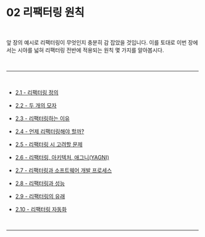 # 02 리팩터링 원칙

<br>

앞 장의 예시로 리팩터링이 무엇인지 충분히 감 잡았을 것입니다. 이를 토대로 이번 장에서는 시야를 넓혀 리팩터링 전반에 적용되는 원칙 몇 가지를 알아봅시다.

<br>

---

<br>

- [2.1 - 리팩터링 정의](https://github.com/Esoolgnah/Summary_of_Refactoring_2nd_Edition/blob/main/Notes/02_리팩터링_원칙/02_01_리팩터링_정의.md)

- [2.2 - 두 개의 모자](https://github.com/Esoolgnah/Summary_of_Refactoring_2nd_Edition/blob/main/Notes/02_리팩터링_원칙/02_02_두_개의_모자.md)

- [2.3 - 리팩터링하는 이유](https://github.com/Esoolgnah/Summary_of_Refactoring_2nd_Edition/blob/main/Notes/02_리팩터링_원칙/02_03_리팩터링하는_이유.md)

- [2.4 - 언제 리팩터링해야 할까?](https://github.com/Esoolgnah/Summary_of_Refactoring_2nd_Edition/blob/main/Notes/02_리팩터링_원칙/02_04_언제_리팩터링해야_할까.md)

- [2.5 - 리팩터링 시 고려할 문제](https://github.com/Esoolgnah/Summary_of_Refactoring_2nd_Edition/blob/main/Notes/02_리팩터링_원칙/02_05_리팩터링_시_고려할_문제.md)

- [2.6 - 리팩터링, 아키텍처, 애그니(YAGNI)](<https://github.com/Esoolgnah/Summary_of_Refactoring_2nd_Edition/blob/main/Notes/02_리팩터링_원칙/02_06_리팩터링_아키텍처_애그니(YAGNI).md>)

- [2.7 - 리팩터링과 소프트웨어 개발 프로세스](https://github.com/Esoolgnah/Summary_of_Refactoring_2nd_Edition/blob/main/Notes/02_리팩터링_원칙/02_07_리팩터링과_소프트웨어_개발_프로세스.md)

- [2.8 - 리팩터링과 성능](https://github.com/Esoolgnah/Summary_of_Refactoring_2nd_Edition/blob/main/Notes/02_리팩터링_원칙/02_08_리팩터링과_성능.md)

- [2.9 - 리팩터링의 유래](https://github.com/Esoolgnah/Summary_of_Refactoring_2nd_Edition/blob/main/Notes/02_리팩터링_원칙/02_09_리팩터링의_유래.md)

- [2.10 - 리팩터링 자동화](https://github.com/Esoolgnah/Summary_of_Refactoring_2nd_Edition/blob/main/Notes/02_리팩터링_원칙/02_10_리팩터링_자동화.md)

<br>

---
